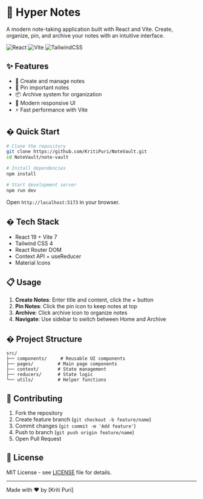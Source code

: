 # 📝 Hyper Notes

A modern note-taking application built with React and Vite. Create, organize, pin, and archive your notes with an intuitive interface.

![React](https://img.shields.io/badge/React-18+-blue?style=flat&logo=react) ![Vite](https://img.shields.io/badge/Vite-5+-646CFF?style=flat&logo=vite) ![TailwindCSS](https://img.shields.io/badge/Tailwind-CSS-38B2AC?style=flat&logo=tailwind-css)

## ✨ Features

- 📝 Create and manage notes
- 📌 Pin important notes
- 📦 Archive system for organization
- 🎨 Modern responsive UI
- ⚡ Fast performance with Vite

## � Quick Start

```bash
# Clone the repository
git clone https://github.com/KritiPuri/NoteVault.git
cd NoteVault/note-vault

# Install dependencies
npm install

# Start development server
npm run dev
```

Open `http://localhost:5173` in your browser.

## �️ Tech Stack

- React 19 + Vite 7
- Tailwind CSS 4
- React Router DOM
- Context API + useReducer
- Material Icons

## 📋 Usage

1. **Create Notes**: Enter title and content, click the + button
2. **Pin Notes**: Click the pin icon to keep notes at top
3. **Archive**: Click archive icon to organize notes
4. **Navigate**: Use sidebar to switch between Home and Archive

## � Project Structure

```
src/
├── components/     # Reusable UI components
├── pages/         # Main page components
├── context/       # State management
├── reducers/      # State logic
└── utils/         # Helper functions
```

## 🤝 Contributing

1. Fork the repository
2. Create feature branch (`git checkout -b feature/name`)
3. Commit changes (`git commit -m 'Add feature'`)
4. Push to branch (`git push origin feature/name`)
5. Open Pull Request

## 📄 License

MIT License - see [LICENSE](LICENSE) file for details.

---

Made with ❤️ by [Kriti Puri]
